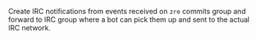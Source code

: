 Create IRC notifications from events received on `zre`
commits group and forward to IRC group where a bot can pick them up
and sent to the actual IRC network.
